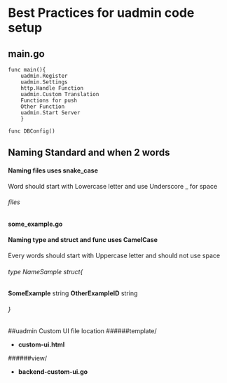 # Best Practices for uadmin code setup

## main.go
	func main(){
		uadmin.Register
		uadmin.Settings
		http.Handle Function
		uadmin.Custom Translation
		Functions for push
		Other Function
		uadmin.Start Server
		}

	func DBConfig()

## Naming Standard and when 2 words
#### Naming files uses snake_case
Word should start with Lowercase letter and use Underscore _ for space
###### files
**some_example.go**
<br>
#### Naming type and struct and func uses CamelCase
Every words should start with Uppercase letter and should not use space 
###### type NameSample struct{
**SomeExample** string
**OtherExampleID** string
###### }

##uadmin Custom UI file location
######template/
- **custom-ui.html**

######view/
- **backend-custom-ui.go**
